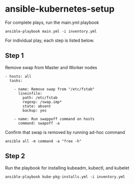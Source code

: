 # ansible-kubernetes-setup

For complete plays, run the main.yml playbook
```
ansible-playbook main.yml -i inventory.yml
```

For individual play, each step is listed below. 
## Step 1
Remove swap from Master and Worker nodes
```
- hosts: all
  tasks:
  
    - name: Remove swap from "/etc/fstab"
      lineinfile:
        path: /etc/fstab
        regexp: /swap.imp*
        state: absent
        backup: yes
      
    - name: Run swappoff command on hosts
      command: swapoff -a
```
Confirm that swap is removed by running ad-hoc command

` ansible all -m command -a "free -h" `

## Step 2
Run the playbook for installing kubeadm, kubectl, and kubelet

` ansible-playbook kube-pkg-installs.yml -i inventory.yml ` 
